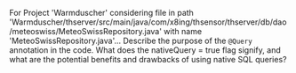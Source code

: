 For Project 'Warmduscher' considering file in path 'Warmduscher/thserver/src/main/java/com/x8ing/thsensor/thserver/db/dao/meteoswiss/MeteoSwissRepository.java' with name 'MeteoSwissRepository.java'...
Describe the purpose of the `@Query` annotation in the code. What does the nativeQuery = true flag signify, and what are the potential benefits and drawbacks of using native SQL queries?